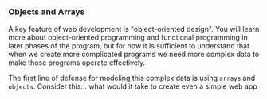 ### Objects and Arrays

A key feature of web development is "object-oriented design". You will learn more about object-oriented programming and functional programming in later phases of the program, but for now it is sufficient to understand that when we create more complicated programs we need more complex data to make those programs operate effectively.

The first line of defense for modeling this complex data is using `arrays` and `objects`. Consider this... what would it take to create even a simple web app